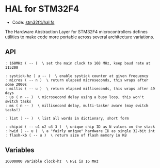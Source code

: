 # HAL for STM32F4

[code]: stm32f4/hal.fs ()
* Code: <a href="https://github.com/jeelabs/embello/tree/master/explore/1608-forth/flib/stm32f4/hal.fs">stm32f4/hal.fs</a>

The Hardware Abstraction Layer for STM32F4 microcontrollers defines
utilities to make code more portable across several architecture
variations.

## API

[defs]: <> (168MHz)
```
: 168MHz ( -- )  \ set the main clock to 168 MHz, keep baud rate at 115200
```

[defs]: <> (systick-hz micros millis us ms)
```
: systick-hz ( u -- )  \ enable systick counter at given frequency
: micros ( -- n )  \ return elapsed microseconds, this wraps after some 2000s
: millis ( -- u )  \ return elapsed milliseconds, this wraps after 49 days
: us ( n -- )  \ microsecond delay using a busy loop, this won't switch tasks
: ms ( n -- )  \ millisecond delay, multi-tasker aware (may switch tasks!)
```

[defs]: <> (list)
```
: list ( -- )  \ list all words in dictionary, short form
```

[defs]: <> (chipid hwid flash-kb)
```
: chipid ( -- u1 u2 u3 3 )  \ unique chip ID as N values on the stack
: hwid ( -- u )  \ a "fairly unique" hardware ID as single 32-bit int
: flash-kb ( -- u )  \ return size of flash memory in KB
```

## Variables

[defs]: <> (clock-hz)
```
16000000 variable clock-hz  \ HSI is 16 MHz
```
